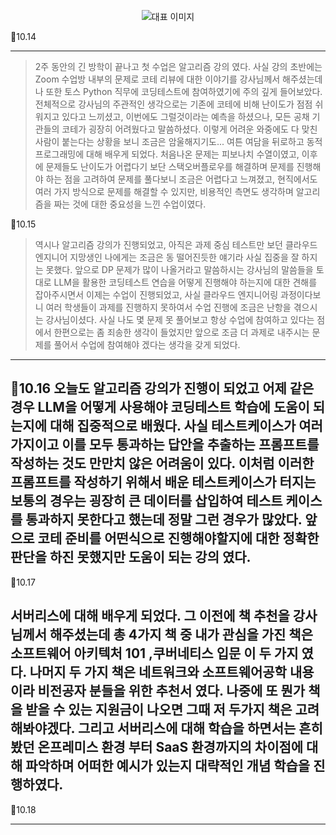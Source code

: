 <p align="center">
  <img src="https://img1.daumcdn.net/thumb/R1280x0/?scode=mtistory2&fname=https%3A%2F%2Fblog.kakaocdn.net%2Fdn%2FcBRf8s%2FbtsJpLquWMc%2FKbzCf52xTzFQSGzWgRv4Kk%2Fimg.png" alt="대표 이미지" />
</p>

📆10.14

---

> 2주 동안의 긴 방학이 끝나고 첫 수업은 알고리즘 강의 였다. 사실 강의 초반에는 Zoom 수업방 내부의 문제로 코테 리뷰에 대한 이야기를 강사님께서 해주셨는데 나 또한 토스 Python 직무에 코딩테스트에 참여하였기에 주의 깊게 들어보았다. 전체적으로 강사님의 주관적인 생각으로는 기존에 코테에 비해 난이도가 점점 쉬워지고 있다고 느끼셨고, 이번에도 그럴것이라는 예측을 하셨으나, 모든 공채 기관들의 코테가 굉장히 어려웠다고 말씀하셨다. 이렇게 어려운 와중에도 다 맞친 사람이 붙는다는 상황을 보니 조금은 암울해지기도...
여튼 여담을 뒤로하고 동적 프로그래밍에 대해 배우게 되었다. 처음나온 문제는 피보나치 수열이였고, 이후에 문제들도 난이도가 어렵다기 보단 스택오버플로우를 해결하며 문제를 진행해야 하는 점을 고려하여 문제를 풀다보니 조금은 어렵다고 느껴졌고, 현직에서도 여러 가지 방식으로 문제를 해결할 수 있지만, 비용적인 측면도 생각하며 알고리즘을 짜는 것에 대한 중요성을 느낀 수업이였다.


📆10.15

> 역시나 알고리즘 강의가 진행되었고, 아직은 과제 중심 테스트만 보던 클라우드 엔지니어 지망생인 나에게는 조금은 동 떨어진듯한 얘기라 사실 집중을 잘 하지는 못했다. 앞으로 DP 문제가 많이 나올거라고 말씀하시는 강사님의 말씀들을 토대로 LLM을 활용한 코딩테스트 연습을 어떻게 진행해야 하는지에 대한 견해를 잡아주시면서 이제는 수업이 진행되었고, 사실 클라우드 엔지니어링 과정이다보니 여러 학생들이 과제를 진행하지 못하여서 수업 진행에 조금은 난항을 겪으시는 강사님이셨다. 사실 나도 몇 문제 못 풀어보고 항상 수업에 참여하고 있다는 점에서 한편으로는 좀 죄송한 생각이 들었지만 앞으로 조금 더 과제로 내주시는 문제를 풀어서 수업에 참여해야 겠다는 생각을 갖게 되었다.

---

> 

📆10.16
오늘도 알고리즘 강의가 진행이 되었고 어제 같은 경우 LLM을 어떻게 사용해야 코딩테스트 학습에 도움이 되는지에 대해 집중적으로 배웠다. 사실 테스트케이스가 여러가지이고 이를 모두 통과하는 답안을 추출하는 프롬프트를 작성하는 것도 만만치 않은 어려움이 있다. 이처럼 이러한 프롬프트를 작성하기 위해서 배운 테스트케이스가 터지는 보통의 경우는 굉장히 큰 데이터를 삽입하여 테스트 케이스를 통과하지 못한다고 했는데 정말 그런 경우가 많았다. 앞으로 코테 준비를 어떤식으로 진행해야할지에 대한 정확한 판단을 하진 못했지만 도움이 되는 강의 였다.
---

> 

📆10.17

서버리스에 대해 배우게 되었다. 그 이전에 책 추천을 강사님께서 해주셨는데 총 4가지 책 중 내가 관심을 가진 책은 소프트웨어 아키텍처 101 ,쿠버네티스 입문 이 두 가지 였다. 나머지 두 가지 책은 네트워크와 소프트웨어공학 내용이라 비전공자 분들을 위한 추천서 였다. 나중에 또 뭔가 책을 받을 수 있는 지원금이 나오면 그때 저 두가지 책은 고려해봐야겠다. 그리고 서버리스에 대해 학습을 하면서는 흔히 봤던 온프레미스 환경 부터 SaaS 환경까지의 차이점에 대해 파악하며 어떠한 예시가 있는지 대략적인 개념 학습을 진행하였다.
---

> 

📆10.18

---

> 





